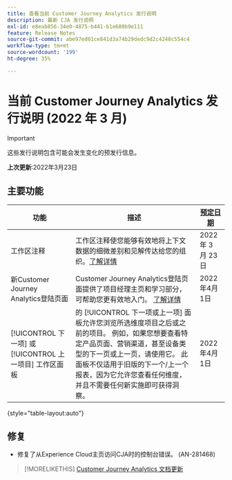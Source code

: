 ```yaml
---
title: 查看当前 Customer Journey Analytics 发行说明
description: 最新 CJA 发行说明
exl-id: e8eab856-34e0-4875-b441-b1e680b9e111
feature: Release Notes
source-git-commit: abe97ed01ce841d3a74b29dedc9d2c4248c554c4
workflow-type: tm+mt
source-wordcount: '199'
ht-degree: 35%

---
```


# 当前 Customer Journey Analytics 发行说明 (2022 年 3 月)

>[!IMPORTANT]
>
>这些发行说明包含可能会发生变化的预发行信息。

**上次更新**:2022年3月23日

## 主要功能

| 功能 | 描述 | [预定日期](/help/release-notes/releases.md) |
| ----------- | ---------- | ----- |
| 工作区注释 | 工作区注释使您能够有效地将上下文数据的细微差别和见解传达给您的组织。[了解详情](/help/components/annotations/overview.md) | 2022 年 3 月 23 日 |
| 新Customer Journey Analytics登陆页面 | Customer Journey Analytics登陆页面提供了项目经理主页和学习部分，可帮助您更有效地入门。 [了解详情](/help/getting-started/landing.md) | 2022年4月1日 |
| [!UICONTROL 下一项] 或 [!UICONTROL 上一项目] 工作区面板 | 的 [!UICONTROL 下一项或上一项] 面板允许您浏览所选维度项目之后或之前的项目。 例如，如果您想要查看特定产品页面、营销渠道，甚至设备类型的下一页或上一页，请使用它。 此面板不仅适用于旧版的下一个/上一个报表，因为它允许您查看任何维度，并且不需要任何新实施即可获得洞察。 | 2022年4月1日 |

{style=&quot;table-layout:auto&quot;}

## 修复

* 修复了从Experience Cloud主页访问CJA时的控制台错误。 (AN-281468)

>[!MORELIKETHIS]
>[Customer Journey Analytics 文档更新](/help/release-notes/doc-changes.md)
